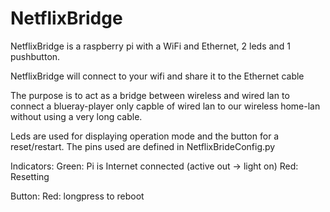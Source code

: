 # NetflixBridge


 
NetflixBridge is a raspberry pi with a WiFi and Ethernet, 2 leds and 1 pushbutton. 

NetflixBridge will connect to your wifi and share it to the Ethernet cable

The purpose is to act as a bridge between wireless and wired lan to connect a blueray-player only capble of wired lan to our wireless home-lan without using a very long cable.

Leds are used for displaying operation mode and the button for a reset/restart. The pins used are defined in NetflixBrideConfig.py


Indicators:
Green:  Pi is Internet connected  (active out -> light on)
Red:    Resetting

Button:
Red: longpress to reboot




